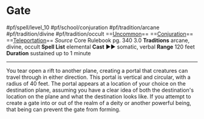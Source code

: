 # Gate
#pf/spell/level_10 #pf/school/conjuration #pf/tradition/arcane #pf/tradition/divine #pf/tradition/occult
==[Uncommon](../../../Traits/Uncommon.md)== ==[Conjuration](../../../Traits/Conjuration.md)== ==[Teleportation](../../../Traits/Teleportation.md)==
*Source* Core Rulebook pg. 340 3.0
**Traditions** arcane, divine, occult
**Spell List** elemental
**Cast** ►► somatic, verbal
**Range** 120 feet
**Duration** sustained up to 1 minute

---
You tear open a rift to another plane, creating a portal that creatures can travel through in either direction. This portal is vertical and circular, with a radius of 40 feet. The portal appears at a location of your choice on the destination plane, assuming you have a clear idea of both the destination's location on the plane and what the destination looks like. If you attempt to create a gate into or out of the realm of a deity or another powerful being, that being can prevent the gate from forming.